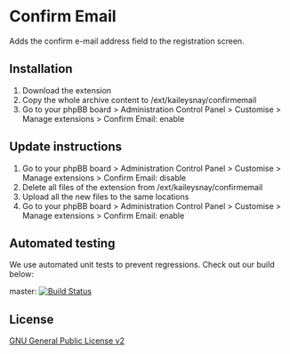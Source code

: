 # Confirm Email

Adds the confirm e-mail  address field to the registration screen.

## Installation

1. Download the extension
2. Copy the whole archive content to /ext/kaileysnay/confirmemail
3. Go to your phpBB board > Administration Control Panel > Customise > Manage extensions > Confirm Email: enable

## Update instructions

1. Go to your phpBB board > Administration Control Panel > Customise > Manage extensions > Confirm Email: disable
2. Delete all files of the extension from /ext/kaileysnay/confirmemail
3. Upload all the new files to the same locations
4. Go to your phpBB board > Administration Control Panel > Customise > Manage extensions > Confirm Email: enable

## Automated testing

We use automated unit tests to prevent regressions. Check out our build below:

master: [![Build Status](https://github.com/KaileySnay/confirmemail/workflows/Tests/badge.svg)](https://github.com/KaileySnay/confirmemail/actions)

## License

[GNU General Public License v2](license.txt)
